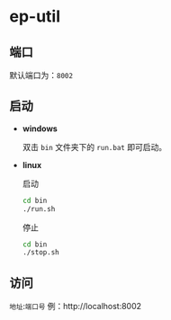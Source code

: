 # ep-util



## 端口

默认端口为：`8002`



## 启动

+ **windows**

  双击 `bin` 文件夹下的 `run.bat` 即可启动。

+ **linux**

  启动
  
  ```sh
  cd bin
  ./run.sh
  ```
  
  停止
  
  ```sh
  cd bin
  ./stop.sh
  ```
  



## 访问

`地址`:`端口号`
例：http://localhost:8002